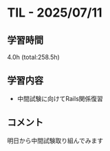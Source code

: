 # TIL - 2025/07/11

## 学習時間
4.0h (total:258.5h)

## 学習内容
- 中間試験に向けてRails関係復習

## コメント
明日から中間試験取り組んでみます
